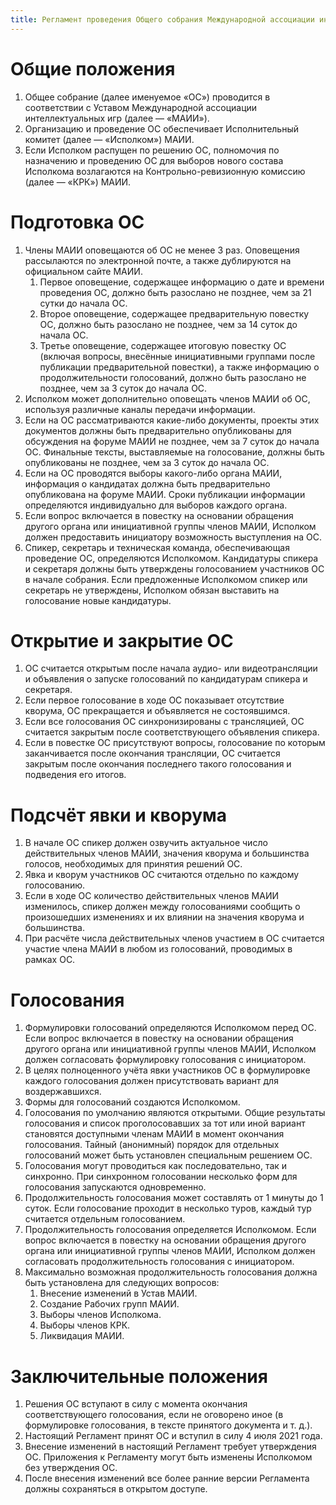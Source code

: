 ```yaml
---
title: Регламент проведения Общего собрания Международной ассоциации интеллектуальных игр
---
```


# Общие положения

1. Общее собрание (далее именуемое «ОС») проводится в соответствии с Уставом
   Международной ассоциации интеллектуальных игр (далее — «МАИИ»).
2. Организацию и проведение ОС обеспечивает Исполнительный комитет (далее —
   «Исполком») МАИИ.
3. Если Исполком распущен по решению ОС, полномочия по назначению и проведению
   ОС для выборов нового состава Исполкома возлагаются на Контрольно-ревизионную
   комиссию (далее — «КРК») МАИИ.

# Подготовка ОС

1. Члены МАИИ оповещаются об ОС не менее 3 раз. Оповещения рассылаются по
   электронной почте, а также дублируются на официальном сайте МАИИ.
    1. Первое оповещение, содержащее информацию о дате и времени проведения ОС,
       должно быть разослано не позднее, чем за 21 сутки до начала ОС.
    2. Второе оповещение, содержащее предварительную повестку ОС, должно быть
       разослано не позднее, чем за 14 суток до начала ОС.
    3. Третье оповещение, содержащее итоговую повестку ОС (включая вопросы,
       внесённые инициативными группами после публикации предварительной
       повестки), а также информацию о продолжительности голосований, должно
       быть разослано не позднее, чем за 3 суток до начала ОС.
2. Исполком может дополнительно оповещать членов МАИИ об ОС, используя различные
   каналы передачи информации.
3. Если на ОС рассматриваются какие-либо документы, проекты этих документов
   должны быть предварительно опубликованы для обсуждения на форуме МАИИ не
   позднее, чем за 7 суток до начала ОС. Финальные тексты, выставляемые на
   голосование, должны быть опубликованы не позднее, чем за 3 суток до начала
   ОС.
4. Если на ОС проводятся выборы какого-либо органа МАИИ, информация о кандидатах
   должна быть предварительно опубликована на форуме МАИИ. Сроки публикации
   информации определяются индивидуально для выборов каждого органа.
5. Если вопрос включается в повестку на основании обращения другого органа или
   инициативной группы членов МАИИ, Исполком должен предоставить инициатору
   возможность выступления на ОС.
6. Спикер, секретарь и техническая команда, обеспечивающая проведение ОС,
   определяются Исполкомом. Кандидатуры спикера и секретаря должны быть
   утверждены голосованием участников ОС в начале собрания. Если предложенные
   Исполкомом спикер или секретарь не утверждены, Исполком обязан выставить на
   голосование новые кандидатуры.

# Открытие и закрытие ОС

1. ОС считается открытым после начала аудио- или видеотрансляции и объявления о
   запуске голосований по кандидатурам спикера и секретаря.
2. Если первое голосование в ходе ОС показывает отсутствие кворума, ОС
   прекращается и объявляется не состоявшимся.
3. Если все голосования ОС синхронизированы с трансляцией, ОС считается закрытым
   после соответствующего объявления спикера.
4. Если в повестке ОС присутствуют вопросы, голосование по которым заканчивается
   после окончания трансляции, ОС считается закрытым после окончания последнего
   такого голосования и подведения его итогов.

# Подсчёт явки и кворума

1. В начале ОС спикер должен озвучить актуальное число действительных членов
   МАИИ, значения кворума и большинства голосов, необходимых для принятия
   решений ОС.
2. Явка и кворум участников ОС считаются отдельно по каждому голосованию.
3. Если в ходе ОС количество действительных членов МАИИ изменилось, спикер
   должен между голосованиями сообщить о произошедших изменениях и их влиянии на
   значения кворума и большинства.
4. При расчёте числа действительных членов участием в ОС считается участие члена
   МАИИ в любом из голосований, проводимых в рамках ОС.

# Голосования

1. Формулировки голосований определяются Исполкомом перед ОС. Если вопрос
   включается в повестку на основании обращения другого органа или инициативной
   группы членов МАИИ, Исполком должен согласовать формулировку голосования с
   инициатором.
2. В целях полноценного учёта явки участников ОС в формулировке каждого
   голосования должен присутствовать вариант для воздержавшихся.
3. Формы для голосований создаются Исполкомом.
4. Голосования по умолчанию являются открытыми. Общие результаты голосования и
   список проголосовавших за тот или иной вариант становятся доступными членам
   МАИИ в момент окончания голосования. Тайный (анонимный) порядок для отдельных
   голосований может быть установлен специальным решением ОС.
5. Голосования могут проводиться как последовательно, так и синхронно. При
   синхронном голосовании несколько форм для голосования запускаются
   одновременно.
6. Продолжительность голосования может составлять от 1 минуты до 1 суток. Если
   голосование проходит в несколько туров, каждый тур считается отдельным
   голосованием.
7. Продолжительность голосования определяется Исполкомом. Если вопрос включается
   в повестку на основании обращения другого органа или инициативной группы
   членов МАИИ, Исполком должен согласовать продолжительность голосования с
   инициатором.
8. Максимально возможная продолжительность голосования должна быть установлена
   для следующих вопросов:
    1. Внесение изменений в Устав МАИИ.
    2. Создание Рабочих групп МАИИ.
    3. Выборы членов Исполкома.
    4. Выборы членов КРК.
    5. Ликвидация МАИИ.

# Заключительные положения

1. Решения ОС вступают в силу с момента окончания соответствующего голосования,
   если не оговорено иное (в формулировке голосования, в тексте принятого
   документа и т. д.).
2. Настоящий Регламент принят ОС и вступил в силу 4 июля 2021 года.
3. Внесение изменений в настоящий Регламент требует утверждения ОС. Приложения к
   Регламенту могут быть изменены Исполкомом без утверждения ОС.
4. После внесения изменений все более ранние версии Регламента должны
   сохраняться в открытом доступе.
